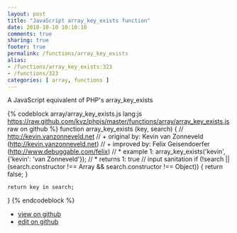 ```yaml
---
layout: post
title: "JavaScript array_key_exists function"
date: 2010-10-10 10:10:10
comments: true
sharing: true
footer: true
permalink: /functions/array_key_exists
alias:
- /functions/array_key_exists:323
- /functions/323
categories: [ array, functions ]
---
```

A JavaScript equivalent of PHP's array_key_exists
<!-- more -->
{% codeblock array/array_key_exists.js lang:js https://raw.github.com/kvz/phpjs/master/functions/array/array_key_exists.js raw on github %}
function array_key_exists (key, search) {
    // http://kevin.vanzonneveld.net
    // +   original by: Kevin van Zonneveld (http://kevin.vanzonneveld.net)
    // +   improved by: Felix Geisendoerfer (http://www.debuggable.com/felix)
    // *     example 1: array_key_exists('kevin', {'kevin': 'van Zonneveld'});
    // *     returns 1: true
    // input sanitation
    if (!search || (search.constructor !== Array && search.constructor !== Object)) {
        return false;
    }

    return key in search;
}
{% endcodeblock %}
<ul>
 <li><a href="https://github.com/kvz/phpjs/blob/master/functions/array/array_key_exists.js">view on github</a></li>
 <li><a href="https://github.com/kvz/phpjs/edit/master/functions/array/array_key_exists.js">edit on github</a></li>
</ul>
